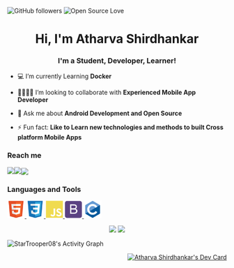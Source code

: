<img alt="GitHub followers" src="https://img.shields.io/github/followers/StarTrooper08?color=green&logo=github"/> ![Open Source Love](https://img.shields.io/badge/Open%20%E2%9D%A4%EF%B8%8FSource-blue)




<h1 align="center">Hi, I'm Atharva Shirdhankar</h1>
<h3 align="center">I'm a Student, Developer, Learner!</h3>

- 💻 I’m currently Learning **Docker**

- 🤜🏻🤛🏻 I’m looking to collaborate with **Experienced Mobile App Developer**

- 💬 Ask me about **Android Development and Open Source**

<!--- 📧 How to reach me? **Connect to me via Email [Atharva](email here)**-->

- ⚡ Fun fact: **Like to Learn new technologies and methods to built Cross platform Mobile Apps**



<p align="right">
<h3>Reach me </h3>
<a href="https://twitter.com/_Atharva_08"><img align="center" src="https://user-images.githubusercontent.com/72031540/139949353-5b213410-0eb4-4f58-8007-588a42eb7bf8.png"/></a>
<a href="https://dev.to/star_trooper/"><img align="left" src="https://user-images.githubusercontent.com/72031540/139948913-9d7fe272-804d-4b74-add7-1a7338ddd8c5.png"/></a>
<a href="https://www.linkedin.com/in/atharvashirdhankar/"><img align="left" src="https://user-images.githubusercontent.com/72031540/139949418-1c6ce3f4-b83f-4ec9-b57d-a892398e7768.png"/></a>


    




</p>


<!--<p align="left">
<h3 align="left">Connect with me:</h3>-->

<!--<a href="linkedin_link" target="blank"><img align="center" src="https://raw.githubusercontent.com/devicons/devicon/master/icons/linkedin/linkedin-original.svg" height="30" width="40" /> </a>-->

</p>

<h3 align="left">Languages and Tools</h3>
<p align="left">  
    
  <a href="https://www.w3.org/html/" target="_blank">
        <code><img src="https://raw.githubusercontent.com/devicons/devicon/master/icons/html5/html5-original.svg" alt="html5" width="40" height="40"/></code>
  </a>

  <a href="https://www.w3schools.com/css/" target="_blank">
        <code><img src="https://raw.githubusercontent.com/devicons/devicon/master/icons/css3/css3-original.svg" alt="css3" width="40" height="40"/></code>  
  </a>

  <a href="https://developer.mozilla.org/en-US/docs/Web/JavaScript" target="_blank">
        <code><img src="https://raw.githubusercontent.com/devicons/devicon/master/icons/javascript/javascript-plain.svg" alt="javascript" width="40" height="40"/></code>  
  </a>

  <a href="https://getbootstrap.com" target="_blank">
        <code><img src="https://raw.githubusercontent.com/devicons/devicon/master/icons/bootstrap/bootstrap-plain.svg" alt="bootstrap" width="40" height="40"/></code>  
  </a>
  <a href="https://www.cprogramming.com/" target="_blank">
        <code><img src="https://raw.githubusercontent.com/devicons/devicon/master/icons/c/c-original.svg" alt="" width="40" height="40"/></code>
  </a>
</p>

<p align="center">
  <img width="48%" src="https://github-readme-stats.vercel.app/api?username=StarTrooper08&show_icons=true&theme=jolly" />
  <img width="48%" src="https://github-readme-streak-stats.herokuapp.com/?user=StarTrooper08&theme=jolly" />
</p>

<img alt="StarTrooper08's Activity Graph" src="https://activity-graph.herokuapp.com/graph?username=StarTrooper08&bg_color=000000&color=68AEFF&line=FFFFFF&point=0C73C8&hide_border=true" height="150px" width="1200px"/>
<p align="right">
<a href="https://app.daily.dev/StarTrooper"><img src="https://api.daily.dev/devcards/f00cee4361ca41e4b283885b79d213e3.png?r=gte" width="300" alt="Atharva Shirdhankar's Dev Card"/></a>
</p>
